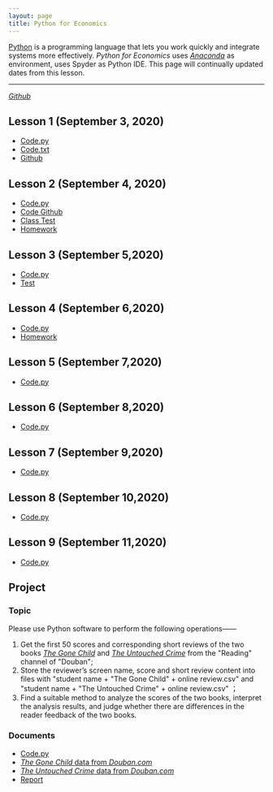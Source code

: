 ```yaml
---
layout: page
title: Python for Economics
---
```


[Python](https://www.python.org/) is a programming language that lets you work quickly and integrate systems more effectively. *Python for Economics* uses [*Anaconda*](https://www.anaconda.com/products/individual#Downloads) as environment, uses Spyder as Python IDE. This page will continually updated dates from this lesson.

---
[*Github*](https://github.com/chenxiaolong2019/Python-for-Economics)
## Lesson 1 (September 3, 2020)
- [Code.py](https://chenxiaolong2019.github.io/Python-for-Economics/Lesson%201(2020.9.3).py)
- [Code.txt](https://chenxiaolong2019.github.io/Python-for-Economics/Lesson1(2020.9.3)%20.txt)
- [Github](https://github.com/chenxiaolong2019/Python-for-Economics/blob/master/Lesson%201(2020.9.3).py)

## Lesson 2 (September 4, 2020)
- [Code.py](https://chenxiaolong2019.github.io/Python-for-Economics/Lesson2.py)
- [Code Github](https://github.com/chenxiaolong2019/Python-for-Economics/blob/master/Lesson2.py)
- [Class Test](https://chenxiaolong2019.github.io/Python-for-Economics/Lesson2_Class%20Test.py)
- [Homework](https://chenxiaolong2019.github.io/Python-for-Economics/Lesson2_homework.py)

## Lesson 3 (September 5,2020)
- [Code.py](https://chenxiaolong2019.github.io/Python-for-Economics/Lesson3.py)
- [Test](https://chenxiaolong2019.github.io/Python-for-Economics/Lesson3_Class%20Test.py)

## Lesson 4 (September 6,2020)
- [Code.py](https://chenxiaolong2019.github.io/Python-for-Economics/Lesson4.py)
- [Homework](https://chenxiaolong2019.github.io/Python-for-Economics/Lesson%204%20Homework.py)

## Lesson 5 (September 7,2020)
- [Code.py](https://chenxiaolong2019.github.io/Python-for-Economics/Lesson5.py)

## Lesson 6 (September 8,2020)
- [Code.py](https://chenxiaolong2019.github.io/Python-for-Economics/Lesson6.py)

## Lesson 7 (September 9,2020)
- [Code.py](https://chenxiaolong2019.github.io/Python-for-Economics/Lesson7.py)

## Lesson 8 (September 10,2020)
- [Code.py](https://chenxiaolong2019.github.io/Python-for-Economics/Lesson8.py)

## Lesson 9 (September 11,2020)
- [Code.py](https://chenxiaolong2019.github.io/Python-for-Economics/Lesson9.py)

## Project
### Topic
Please use Python software to perform the following operations——

1. Get the first 50 scores and corresponding short reviews of the two books [*The Gone Child*](https://book.douban.com/subject/25955474/) and [*The Untouched Crime*](https://book.douban.com/subject/25799686/) from the "Reading" channel of "Douban";
2. Store the reviewer’s screen name, score and short review content into files with "student name + "The Gone Child" + online review.csv" and "student name + "The Untouched Crime" + online review.csv" ；
3. Find a suitable method to analyze the scores of the two books, interpret the analysis results, and judge whether there are differences in the reader feedback of the two books.

### Documents
- [Code.py](https://chenxiaolong2019.github.io/Python-for-Economics/project.py)
- [*The Gone Child* data from *Douban.com*]()
- [*The Untouched Crime* data from *Douban.com*]()
- [Report]()
